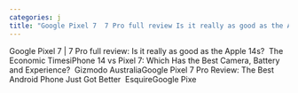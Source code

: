 ```yaml
---
categories: j
title: "Google Pixel 7  7 Pro full review Is it really as good as the Apple 14s  The Economic Times"
---
```

Google Pixel 7 | 7 Pro full review: Is it really as good as the Apple 14s?&nbsp;&nbsp;The Economic TimesiPhone 14 vs Pixel 7: Which Has the Best Camera, Battery and Experience?&nbsp;&nbsp;Gizmodo AustraliaGoogle Pixel 7 Pro Review: The Best Android Phone Just Got Better&nbsp;&nbsp;EsquireGoogle Pixe